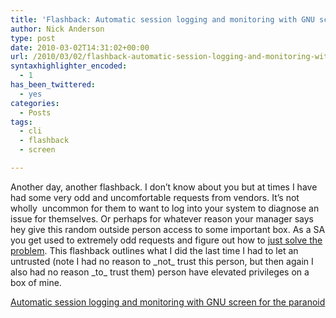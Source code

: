 ```yaml
---
title: 'Flashback: Automatic session logging and monitoring with GNU screen for the paranoid'
author: Nick Anderson
type: post
date: 2010-03-02T14:31:02+00:00
url: /2010/03/02/flashback-automatic-session-logging-and-monitoring-with-gnu-screen-for-the-paranoid/
syntaxhighlighter_encoded:
  - 1
has_been_twittered:
  - yes
categories:
  - Posts
tags:
  - cli
  - flashback
  - screen

---
```

Another day, another flashback. I don&#8217;t know about you but at times I have had some very odd and uncomfortable requests from vendors. It&#8217;s not wholly  uncommon for them to want to log into your system to diagnose an issue for themselves. Or perhaps for whatever reason your manager says hey give this random outside person access to some important box. As a SA you get used to extremely odd requests and figure out how to [just solve the problem][1]. This flashback outlines what I did the last time I had to let an untrusted (note I had no reason to \_not\_ trust this person, but then again I also had no reason \_to\_ trust them) person have elevated privileges on a box of mine.

<a title="Permanent Link to Automatic session logging and  monitoring with GNU screen for the paranoid." rel="bookmark" href="../2007/07/20/automatic-session-logging-and-monitoring-with-gnu-screen-for-the-paranoid/">Automatic session logging and monitoring with GNU screen for the paranoid</a>

 [1]: http://xkcd.org/705/